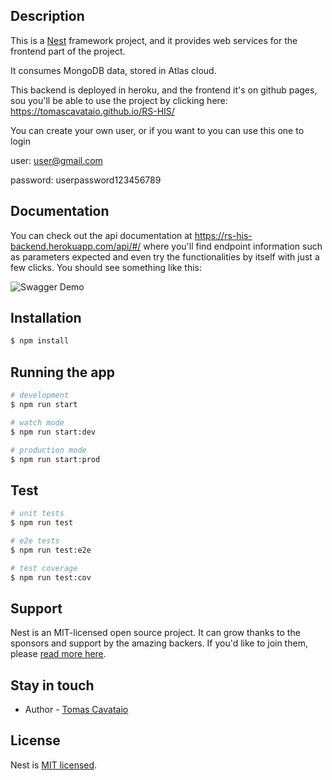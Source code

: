 
## Description

This is a [Nest](https://github.com/nestjs/nest) framework project, and it provides web services for the frontend part of the project.

It consumes MongoDB data, stored in Atlas cloud.

This backend is deployed in heroku, and the frontend it's on github pages, sou you'll be able to use the project by clicking here: https://tomascavataio.github.io/RS-HIS/

You can create your own user, or if you want to you can use this one to login

user: user@gmail.com

password: userpassword123456789

## Documentation

You can check out the api documentation at https://rs-his-backend.herokuapp.com/api/#/ where you'll find endpoint information such as parameters expected and even try the functionalities by itself with just a few clicks. You should see something like this:

![Swagger Demo](swagger.gif)
 
## Installation

```bash
$ npm install
```

## Running the app

```bash
# development
$ npm run start

# watch mode
$ npm run start:dev

# production mode
$ npm run start:prod
```

## Test

```bash
# unit tests
$ npm run test

# e2e tests
$ npm run test:e2e

# test coverage
$ npm run test:cov
```

## Support

Nest is an MIT-licensed open source project. It can grow thanks to the sponsors and support by the amazing backers. If you'd like to join them, please [read more here](https://docs.nestjs.com/support).

## Stay in touch

- Author - [Tomas Cavataio](https://github.com/TomasCavataio)

## License

  Nest is [MIT licensed](LICENSE).
